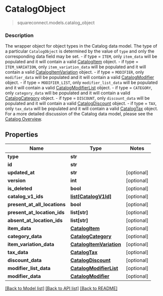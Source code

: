 # CatalogObject
> squareconnect.models.catalog_object

### Description

The wrapper object for object types in the Catalog data model. The type of a particular `CatalogObject` is determined by the value of `type` and only the corresponding data field may be set.  - if type = `ITEM`, only `item_data` will be populated and it will contain a valid [CatalogItem](#type-catalogitem) object. - if type = `ITEM_VARIATION`, only `item_variation_data` will be populated and it will contain a valid [CatalogItemVariation](#type-catalogitemvariation) object. - if type = `MODIFIER`, only `modifier_data` will be populated and it will contain a valid [CatalogModifier](#type-catalogmodifier) object. - if type = `MODIFIER_LIST`, only `modifier_list_data` will be populated and it will contain a valid [CatalogModifierList](#type-catalogmodifierlist) object. - if type = `CATEGORY`, only `category_data` will be populated and it will contain a valid [CatalogCategory](#type-catalogcategory) object. - if type = `DISCOUNT`, only `discount_data` will be populated and it will contain a valid [CatalogDiscount](#type-catalogdiscount) object. - if type = `TAX`, only `tax_data` will be populated and it will contain a valid [CatalogTax](#type-catalogtax) object.  For a more detailed discussion of the Catalog data model, please see the [Catalog Overview](https://docs.connect.squareup.com/articles/catalog-overview).

## Properties
Name | Type | Notes
------------ | ------------- | -------------
**type** | **str** | 
**id** | **str** | 
**updated_at** | **str** | [optional] 
**version** | **int** | [optional] 
**is_deleted** | **bool** | [optional] 
**catalog_v1_ids** | [**list[CatalogV1Id]**](CatalogV1Id.md) | [optional] 
**present_at_all_locations** | **bool** | [optional] 
**present_at_location_ids** | **list[str]** | [optional] 
**absent_at_location_ids** | **list[str]** | [optional] 
**item_data** | [**CatalogItem**](CatalogItem.md) | [optional] 
**category_data** | [**CatalogCategory**](CatalogCategory.md) | [optional] 
**item_variation_data** | [**CatalogItemVariation**](CatalogItemVariation.md) | [optional] 
**tax_data** | [**CatalogTax**](CatalogTax.md) | [optional] 
**discount_data** | [**CatalogDiscount**](CatalogDiscount.md) | [optional] 
**modifier_list_data** | [**CatalogModifierList**](CatalogModifierList.md) | [optional] 
**modifier_data** | [**CatalogModifier**](CatalogModifier.md) | [optional] 

[[Back to Model list]](../README.md#documentation-for-models) [[Back to API list]](../README.md#documentation-for-api-endpoints) [[Back to README]](../README.md)



